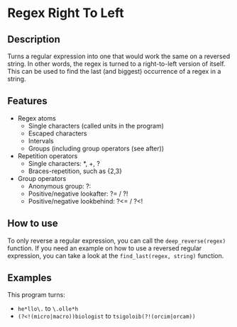 # Regex Right To Left
## Description
Turns a regular expression into one that would work the same on a reversed string. In other words, the regex is turned to a right-to-left version of itself. This can be used to find the last (and biggest) occurrence of a regex in a string.

## Features
- Regex atoms
  - Single characters (called units in the program)
  - Escaped characters
  - Intervals
  - Groups (including group operators (see after))
- Repetition operators
  - Single characters: *, +, ?
  - Braces-repetition, such as {2,3}
- Group operators
  - Anonymous group: ?:
  - Positive/negative lookafter: ?= / ?!
  - Positive/negative lookbehind: ?<= / ?<!

## How to use
To only reverse a regular expression, you can call the ```deep_reverse(regex)``` function. If you need an example on how to use a reversed regular expression, you can take a look at the ```find_last(regex, string)``` function.

## Examples
This program turns:
- ```he*llo\.``` to ```\.olle*h```
- ```(?<!(micro|macro))biologist``` to ```tsigoloib(?!(orcim|orcam))```
